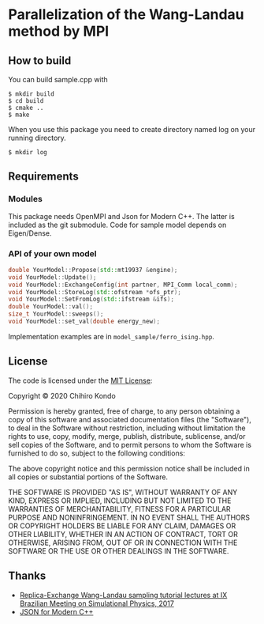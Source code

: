 # Parallelization of the Wang-Landau method by MPI
## How to build
You can build sample.cpp with

~~~shell-session
$ mkdir build
$ cd build
$ cmake ..
$ make
~~~

When you use this package you need to create directory named log on your running
directory.

~~~shell-session
$ mkdir log
~~~

## Requirements
### Modules
This package needs OpenMPI and Json for Modern C++.
The latter is included as the git submodule.
Code for sample model depends on Eigen/Dense.
### API of your own model
```c++
double YourModel::Propose(std::mt19937 &engine);
void YourModel::Update();
void YourModel::ExchangeConfig(int partner, MPI_Comm local_comm);
void YourModel::StoreLog(std::ofstream *ofs_ptr);
void YourModel::SetFromLog(std::ifstream &ifs);
double YourModel::val();
size_t YourModel::sweeps();
void YourModel::set_val(double energy_new);
```
Implementation examples are in `model_sample/ferro_ising.hpp`.

## License
The code is licensed under the [MIT License](https://opensource.org/licenses/MIT):

Copyright &copy; 2020 Chihiro Kondo

Permission is hereby granted, free of charge, to any person obtaining a copy of this software and associated documentation files (the "Software"), to deal in the Software without restriction, including without limitation the rights to use, copy, modify, merge, publish, distribute, sublicense, and/or sell copies of the Software, and to permit persons to whom the Software is furnished to do so, subject to the following conditions:

The above copyright notice and this permission notice shall be included in all copies or substantial portions of the Software.

THE SOFTWARE IS PROVIDED "AS IS", WITHOUT WARRANTY OF ANY KIND, EXPRESS OR IMPLIED, INCLUDING BUT NOT LIMITED TO THE WARRANTIES OF MERCHANTABILITY, FITNESS FOR A PARTICULAR PURPOSE AND NONINFRINGEMENT. IN NO EVENT SHALL THE AUTHORS OR COPYRIGHT HOLDERS BE LIABLE FOR ANY CLAIM, DAMAGES OR OTHER LIABILITY, WHETHER IN AN ACTION OF CONTRACT, TORT OR OTHERWISE, ARISING FROM, OUT OF OR IN CONNECTION WITH THE SOFTWARE OR THE USE OR OTHER DEALINGS IN THE SOFTWARE.

## Thanks
- [Replica-Exchange Wang-Landau sampling tutorial lectures at IX Brazilian Meeting on Simulational Physics, 2017](https://github.com/yingwaili/bmsp2017)
- [JSON for Modern C++](https://github.com/nlohmann/json#)

